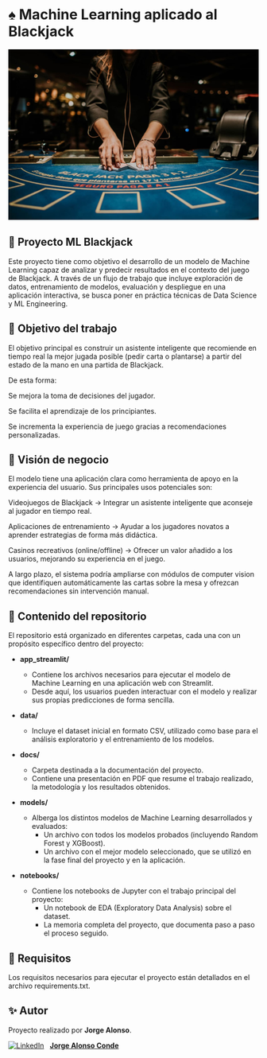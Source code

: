 # ♠️ Machine Learning aplicado al Blackjack
<p align="center">
  <img src="notebooks/Recursos_notebooks/portada.jpg" alt="ML - Black JAck. Jorge Alonso Conde" width="600">
</p>


## 🎲 Proyecto ML Blackjack

Este proyecto tiene como objetivo el desarrollo de un modelo de Machine Learning capaz de analizar y predecir resultados en el contexto del juego de Blackjack. A través de un flujo de trabajo que incluye exploración de datos, entrenamiento de modelos, evaluación y despliegue en una aplicación interactiva, se busca poner en práctica técnicas de Data Science y ML Engineering.

## 🎯 Objetivo del trabajo

El objetivo principal es construir un asistente inteligente que recomiende en tiempo real la mejor jugada posible (pedir carta o plantarse) a partir del estado de la mano en una partida de Blackjack.

De esta forma:

Se mejora la toma de decisiones del jugador.

Se facilita el aprendizaje de los principiantes.

Se incrementa la experiencia de juego gracias a recomendaciones personalizadas.

## 💼 Visión de negocio

El modelo tiene una aplicación clara como herramienta de apoyo en la experiencia del usuario. Sus principales usos potenciales son:

Videojuegos de Blackjack → Integrar un asistente inteligente que aconseje al jugador en tiempo real.

Aplicaciones de entrenamiento → Ayudar a los jugadores novatos a aprender estrategias de forma más didáctica.

Casinos recreativos (online/offline) → Ofrecer un valor añadido a los usuarios, mejorando su experiencia en el juego.

A largo plazo, el sistema podría ampliarse con módulos de computer vision que identifiquen automáticamente las cartas sobre la mesa y ofrezcan recomendaciones sin intervención manual.

## 🚀 Contenido del repositorio

El repositorio está organizado en diferentes carpetas, cada una con un propósito específico dentro del proyecto:

- **app_streamlit/**
  - Contiene los archivos necesarios para ejecutar el modelo de Machine Learning en una aplicación web con Streamlit.  
  - Desde aquí, los usuarios pueden interactuar con el modelo y realizar sus propias predicciones de forma sencilla.

- **data/**
  - Incluye el dataset inicial en formato CSV, utilizado como base para el análisis exploratorio y el entrenamiento de los modelos.

- **docs/**
  - Carpeta destinada a la documentación del proyecto.  
  - Contiene una presentación en PDF que resume el trabajo realizado, la metodología y los resultados obtenidos.

- **models/**
  - Alberga los distintos modelos de Machine Learning desarrollados y evaluados:
    - Un archivo con todos los modelos probados (incluyendo Random Forest y XGBoost).  
    - Un archivo con el mejor modelo seleccionado, que se utilizó en la fase final del proyecto y en la aplicación.

- **notebooks/**
  - Contiene los notebooks de Jupyter con el trabajo principal del proyecto:
    - Un notebook de EDA (Exploratory Data Analysis) sobre el dataset.  
    - La memoria completa del proyecto, que documenta paso a paso el proceso seguido.


## 📌 Requisitos

Los requisitos necesarios para ejecutar el proyecto están detallados en el archivo requirements.txt.

## ✨ Autor

Proyecto realizado por **Jorge Alonso**.

[![LinkedIn](https://img.shields.io/badge/-LinkedIn-0077B5?logo=linkedin&logoColor=white&style=flat-square)](https://www.linkedin.com/in/jorge-alonso-conde) &nbsp; [**Jorge Alonso Conde**](https://www.linkedin.com/in/jorge-alonso-conde)
